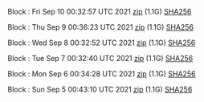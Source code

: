 Block [](https://testnet-insight.dashevo.org/insight/block/): Fri Sep 10 00:32:57 UTC 2021 [zip](https://dash-bootstrap.ams3.digitaloceanspaces.com/testnet/2021-09-10/bootstrap.dat.zip) (1.1G) [SHA256](https://dash-bootstrap.ams3.digitaloceanspaces.com/testnet/2021-09-10/sha256.txt)

Block [](https://testnet-insight.dashevo.org/insight/block/): Thu Sep  9 00:36:23 UTC 2021 [zip](https://dash-bootstrap.ams3.digitaloceanspaces.com/testnet/2021-09-09/bootstrap.dat.zip) (1.1G) [SHA256](https://dash-bootstrap.ams3.digitaloceanspaces.com/testnet/2021-09-09/sha256.txt)

Block [](https://testnet-insight.dashevo.org/insight/block/): Wed Sep  8 00:32:52 UTC 2021 [zip](https://dash-bootstrap.ams3.digitaloceanspaces.com/testnet/2021-09-08/bootstrap.dat.zip) (1.1G) [SHA256](https://dash-bootstrap.ams3.digitaloceanspaces.com/testnet/2021-09-08/sha256.txt)

Block [](https://testnet-insight.dashevo.org/insight/block/): Tue Sep  7 00:32:40 UTC 2021 [zip](https://dash-bootstrap.ams3.digitaloceanspaces.com/testnet/2021-09-07/bootstrap.dat.zip) (1.1G) [SHA256](https://dash-bootstrap.ams3.digitaloceanspaces.com/testnet/2021-09-07/sha256.txt)

Block [](https://testnet-insight.dashevo.org/insight/block/): Mon Sep  6 00:34:28 UTC 2021 [zip](https://dash-bootstrap.ams3.digitaloceanspaces.com/testnet/2021-09-06/bootstrap.dat.zip) (1.1G) [SHA256](https://dash-bootstrap.ams3.digitaloceanspaces.com/testnet/2021-09-06/sha256.txt)

Block [](https://testnet-insight.dashevo.org/insight/block/): Sun Sep  5 00:43:10 UTC 2021 [zip](https://dash-bootstrap.ams3.digitaloceanspaces.com/testnet/2021-09-05/bootstrap.dat.zip) (1.1G) [SHA256](https://dash-bootstrap.ams3.digitaloceanspaces.com/testnet/2021-09-05/sha256.txt)

